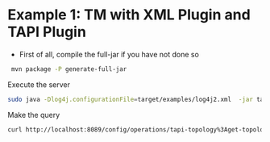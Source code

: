 # Example 1: TM with XML Plugin and TAPI Plugin
- First of all, compile the full-jar if you have not done so
```bash
 mvn package -P generate-full-jar
```
Execute the server
```bash
sudo java -Dlog4j.configurationFile=target/examples/log4j2.xml  -jar target/topology-SNAPSHOT-shaded.jar target/TM_TAPI_example1/TMConfTAPI.xml
```
Make the query
```bash
curl http://localhost:8089/config/operations/tapi-topology%3Aget-topology-list -X POST -i -H "Content-Type: application/json" -H "Accept: application/json"
```
